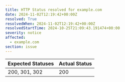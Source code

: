 ```yaml
---
title: HTTP Status resolved for example.com
date: 2024-11-02T12:19:42+00:00Z
resolved: True
resolvedWhen: 2024-11-02T12:19:42+00:00Z
resolvedStartTime: 2024-10-25T21:09:43.191474+00:00
severity: notice
affected:
  - example.com
section: issue
---
```


| Expected Statuses | Actual Status  |
|-------------------|----------------|
| 200, 301, 302 | 200 |
